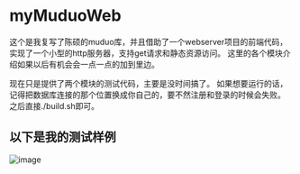 # myMuduoWeb
这个是我复写了陈硕的muduo库，并且借助了一个webserver项目的前端代码，实现了一个小型的http服务器，支持get请求和静态资源访问。
这里的各个模块介绍如果以后有机会会一点一点的加到里边。

现在只是提供了两个模块的测试代码，主要是没时间搞了。
如果想要运行的话，记得把数据库连接的那个位置换成你自己的，要不然注册和登录的时候会失败。
之后直接./build.sh即可。



## 以下是我的测试样例
![image](https://github.com/user-attachments/assets/6fdf0ac8-54fb-47e1-a4a5-c52bc1f261af)
